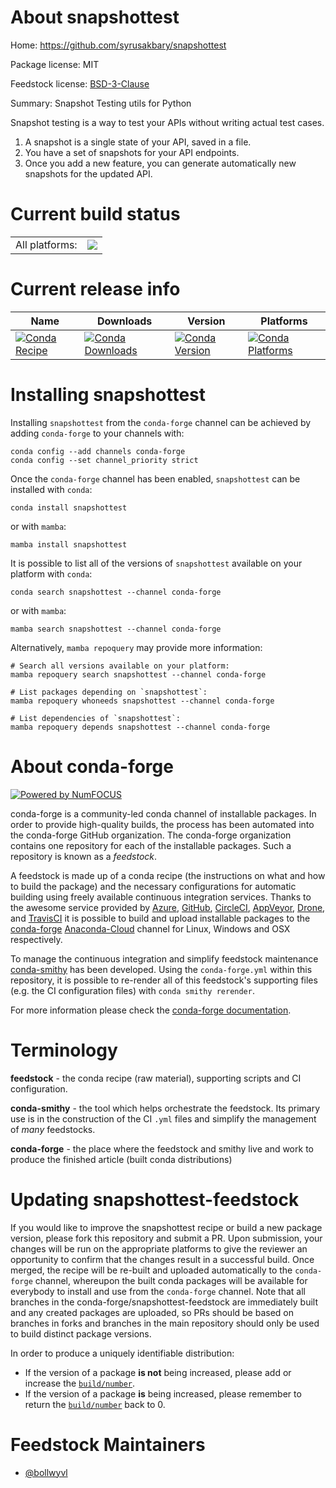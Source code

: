 About snapshottest
==================

Home: https://github.com/syrusakbary/snapshottest

Package license: MIT

Feedstock license: [BSD-3-Clause](https://github.com/conda-forge/snapshottest-feedstock/blob/master/LICENSE.txt)

Summary: Snapshot Testing utils for Python

Snapshot testing is a way to test your APIs without writing actual test cases.

  1. A snapshot is a single state of your API, saved in a file.
  2. You have a set of snapshots for your API endpoints.
  3. Once you add a new feature, you can generate automatically new snapshots
     for the updated API.


Current build status
====================


<table><tr><td>All platforms:</td>
    <td>
      <a href="https://dev.azure.com/conda-forge/feedstock-builds/_build/latest?definitionId=6427&branchName=master">
        <img src="https://dev.azure.com/conda-forge/feedstock-builds/_apis/build/status/snapshottest-feedstock?branchName=master">
      </a>
    </td>
  </tr>
</table>

Current release info
====================

| Name | Downloads | Version | Platforms |
| --- | --- | --- | --- |
| [![Conda Recipe](https://img.shields.io/badge/recipe-snapshottest-green.svg)](https://anaconda.org/conda-forge/snapshottest) | [![Conda Downloads](https://img.shields.io/conda/dn/conda-forge/snapshottest.svg)](https://anaconda.org/conda-forge/snapshottest) | [![Conda Version](https://img.shields.io/conda/vn/conda-forge/snapshottest.svg)](https://anaconda.org/conda-forge/snapshottest) | [![Conda Platforms](https://img.shields.io/conda/pn/conda-forge/snapshottest.svg)](https://anaconda.org/conda-forge/snapshottest) |

Installing snapshottest
=======================

Installing `snapshottest` from the `conda-forge` channel can be achieved by adding `conda-forge` to your channels with:

```
conda config --add channels conda-forge
conda config --set channel_priority strict
```

Once the `conda-forge` channel has been enabled, `snapshottest` can be installed with `conda`:

```
conda install snapshottest
```

or with `mamba`:

```
mamba install snapshottest
```

It is possible to list all of the versions of `snapshottest` available on your platform with `conda`:

```
conda search snapshottest --channel conda-forge
```

or with `mamba`:

```
mamba search snapshottest --channel conda-forge
```

Alternatively, `mamba repoquery` may provide more information:

```
# Search all versions available on your platform:
mamba repoquery search snapshottest --channel conda-forge

# List packages depending on `snapshottest`:
mamba repoquery whoneeds snapshottest --channel conda-forge

# List dependencies of `snapshottest`:
mamba repoquery depends snapshottest --channel conda-forge
```


About conda-forge
=================

[![Powered by
NumFOCUS](https://img.shields.io/badge/powered%20by-NumFOCUS-orange.svg?style=flat&colorA=E1523D&colorB=007D8A)](https://numfocus.org)

conda-forge is a community-led conda channel of installable packages.
In order to provide high-quality builds, the process has been automated into the
conda-forge GitHub organization. The conda-forge organization contains one repository
for each of the installable packages. Such a repository is known as a *feedstock*.

A feedstock is made up of a conda recipe (the instructions on what and how to build
the package) and the necessary configurations for automatic building using freely
available continuous integration services. Thanks to the awesome service provided by
[Azure](https://azure.microsoft.com/en-us/services/devops/), [GitHub](https://github.com/),
[CircleCI](https://circleci.com/), [AppVeyor](https://www.appveyor.com/),
[Drone](https://cloud.drone.io/welcome), and [TravisCI](https://travis-ci.com/)
it is possible to build and upload installable packages to the
[conda-forge](https://anaconda.org/conda-forge) [Anaconda-Cloud](https://anaconda.org/)
channel for Linux, Windows and OSX respectively.

To manage the continuous integration and simplify feedstock maintenance
[conda-smithy](https://github.com/conda-forge/conda-smithy) has been developed.
Using the ``conda-forge.yml`` within this repository, it is possible to re-render all of
this feedstock's supporting files (e.g. the CI configuration files) with ``conda smithy rerender``.

For more information please check the [conda-forge documentation](https://conda-forge.org/docs/).

Terminology
===========

**feedstock** - the conda recipe (raw material), supporting scripts and CI configuration.

**conda-smithy** - the tool which helps orchestrate the feedstock.
                   Its primary use is in the construction of the CI ``.yml`` files
                   and simplify the management of *many* feedstocks.

**conda-forge** - the place where the feedstock and smithy live and work to
                  produce the finished article (built conda distributions)


Updating snapshottest-feedstock
===============================

If you would like to improve the snapshottest recipe or build a new
package version, please fork this repository and submit a PR. Upon submission,
your changes will be run on the appropriate platforms to give the reviewer an
opportunity to confirm that the changes result in a successful build. Once
merged, the recipe will be re-built and uploaded automatically to the
`conda-forge` channel, whereupon the built conda packages will be available for
everybody to install and use from the `conda-forge` channel.
Note that all branches in the conda-forge/snapshottest-feedstock are
immediately built and any created packages are uploaded, so PRs should be based
on branches in forks and branches in the main repository should only be used to
build distinct package versions.

In order to produce a uniquely identifiable distribution:
 * If the version of a package **is not** being increased, please add or increase
   the [``build/number``](https://docs.conda.io/projects/conda-build/en/latest/resources/define-metadata.html#build-number-and-string).
 * If the version of a package **is** being increased, please remember to return
   the [``build/number``](https://docs.conda.io/projects/conda-build/en/latest/resources/define-metadata.html#build-number-and-string)
   back to 0.

Feedstock Maintainers
=====================

* [@bollwyvl](https://github.com/bollwyvl/)


